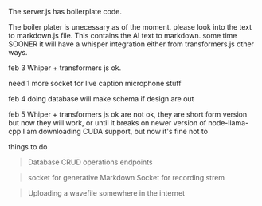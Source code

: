 The server.js has boilerplate code.

The boiler plater is unecessary as of the moment.
please look into the text to markdown.js file.
This contains the AI text to markdown.
some time SOONER it will have a whisper integration either from transformers.js other ways.

feb 3
Whiper + transformers js ok.

need 1 more socket for live caption microphone stuff

feb 4
doing database
will make schema if design are out

feb 5
Whiper + transformers js ok are not ok, they are short form version
but now they will work, or until it breaks on newer version of node-llama-cpp
I am downloading CUDA support, but now it's fine not to

things to do

> Database
> CRUD operations
> endpoints

> socket for generative Markdown
> Socket for recording strem

> Uploading a wavefile somewhere in the internet
